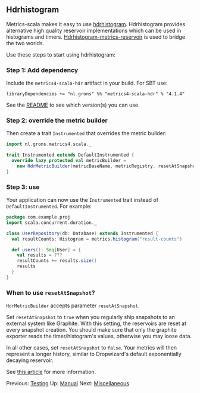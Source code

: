 ## Hdrhistogram

Metrics-scala makes it easy to use [hdrhistogram](http://hdrhistogram.org/). Hdrhistogram provides
alternative high quality reservoir implementations which can be used in histograms and timers.
[Hdrhistogram-metrics-reservoir](https://bitbucket.org/marshallpierce/hdrhistogram-metrics-reservoir)
is used to bridge the two worlds.

Use these steps to start using hdrhistogram:

### Step 1: Add dependency

Include the `metrics4-scala-hdr` artifact in your build. For SBT use:

```
libraryDependencies += "nl.grons" %% "metrics4-scala-hdr" % "4.1.4"
```

See the [README](/README.md) to see which version(s) you can use.

### Step 2: override the metric builder

Then create a trait `Instrumented` that overrides the metric builder:

```scala
import nl.grons.metrics4.scala._

trait Instrumented extends DefaultInstrumented {
  override lazy protected val metricBuilder =
    new HdrMetricBuilder(metricBaseName, metricRegistry, resetAtSnapshot = false)
}
```

### Step 3: use

Your application can now use the `Instrumented` trait instead of `DefaultInstrumented`. For example:

```scala
package com.example.proj
import scala.concurrent.duration._

class UserRepository(db: Database) extends Instrumented {
  val resultCounts: Histogram = metrics.histogram("result-counts")

  def users(): Seq[User] = {
    val results = ???
    resultCounts += results.size()
    results
  }
}
```

### When to use `resetAtSnapshot`?

`HdrMetricBuilder` accepts parameter `resetAtSnapshot`.

Set `resetAtSnapshot` to `true` when you regularly ship snapshots to an external system like Graphite. With this
setting, the reservoirs are reset at every snapshot creation. You should make sure that only the graphite exporter
reads the timer/histogram's values, otherwise you may loose data.

In all other cases, set `resetAtSnapshot` to `false`. Your metrics will then represent a longer history, similar
to Dropwizard's default exponentially decaying reservoir.

See [this article](http://taint.org/2014/01/16/145944a.html) for more information.


Previous: [Testing](Testing.md) Up: [Manual](Manual.md) Next: [Miscellaneous](Miscellaneous.md)
